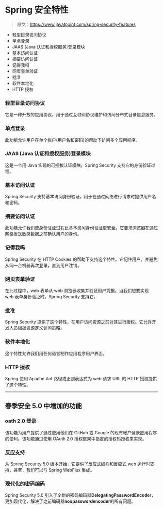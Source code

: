 # Spring 安全特性

> 原文：<https://www.javatpoint.com/spring-security-features>

*   轻型目录访问协议
*   单点登录
*   JAAS (Java 认证和授权服务)登录模块
*   基本访问认证
*   摘要访问认证
*   记得我吗
*   网页表单验证
*   批准
*   软件本地化
*   HTTP 授权

### 轻型目录访问协议

它是一种开放的应用协议，用于通过互联网协议维护和访问分布式目录信息服务。

### 单点登录

此功能允许用户在单个帐户(用户名和密码)的帮助下访问多个应用程序。

### JAAS (Java 认证和授权服务)登录模块

这是一个用 Java 实现的可插拔认证模块。Spring Security 支持它的身份验证过程。

### 基本访问认证

Spring Security 支持基本访问身份验证，用于在通过网络进行请求时提供用户名和密码。

### 摘要访问认证

此功能允许我们使身份验证过程比基本访问身份验证更安全。它要求浏览器在通过网络发送敏感数据之前确认用户的身份。

### 记得我吗

Spring Security 在 HTTP Cookies 的帮助下支持这个特性。它记住用户，并避免从同一台机器再次登录，直到用户注销。

### 网页表单验证

在此过程中，web 表单从 web 浏览器收集并验证用户凭据。当我们想要实现 web 表单身份验证时，Spring Security 支持它。

### 批准

Spring Security 提供了这个特性，在用户访问资源之前对其进行授权。它允许开发人员根据资源定义访问策略。

### 软件本地化

这个特性允许我们用任何语言制作应用程序用户界面。

### HTTP 授权

Spring 使用 Apache Ant 路径或正则表达式为 web 请求 URL 的 HTTP 授权提供了这个特性。

* * *

## 春季安全 5.0 中增加的功能

### oath 2.0 登录

该功能为用户提供了通过使用他们在 GitHub 或 Google 的现有帐户登录应用程序的便利。该功能通过使用 OAuth 2.0 授权框架中指定的授权码授权来实现。

### 反应支持

从 Spring Security 5.0 版本开始，它提供了反应式编程和反应式 web 运行时支持，甚至，我们可以与 Spring WebFlux 集成。

### 现代化的密码编码

Spring Security 5.0 引入了全新的密码编码器**DelegatingPasswordEncoder**，更加现代化，解决了之前编码器**noopasswordencoder**的所有问题。